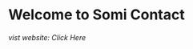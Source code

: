 <h1> Welcome to Somi Contact </h1>
<h6> vist website: <a href"somiofficial.xyz">Click Here</h6></a>
